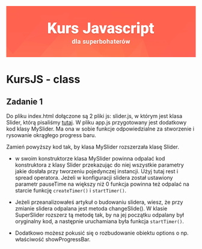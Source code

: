 ![](../../kursjs.png)

# KursJS - class

## Zadanie 1
Do pliku index.html dołączone są 2 pliki js: slider.js, w którym jest klasa Slider, którą pisaliśmy [tutaj](https://kursjs.pl/kurs/dom/slider.php).
W pliku app.js przygotowany jest dodatkowy kod klasy MySlider. Ma ona w sobie funkcje odpowiedzialne za stworzenie i rysowanie okrągłego progress baru.

Zamień powyższy kod tak, by klasa MySlider rozszerzała klasę Slider.

- w swoim konstruktorze klasa MySlider powinna odpalać kod konstruktora z klasy Slider przekazując do niej wszystkie parametry jakie dosłała przy tworzeniu pojedynczej instancji. Użyj tutaj rest i spread operatora. Jeżeli w konfiguracji slidera został ustawiony parametr pauseTime na większy niż 0 funkcja powinna też odpalać na starcie funkcję `createTimer()` i `startTimer()`.

- Jeżeli przeanalizowałeś artykuł o budowaniu slidera, wiesz, że przy zmianie slidera odpalana jest metoda changeSlide(). W klasie SuperSlider rozszerz tą metodę tak, by na jej początku odpalany był oryginalny kod, a następnie uruchamiana była funkcja `startTimer()`.

- Dodatkowo możesz pokusić się o rozbudowanie obiektu options o np. właściwość showProgressBar.




